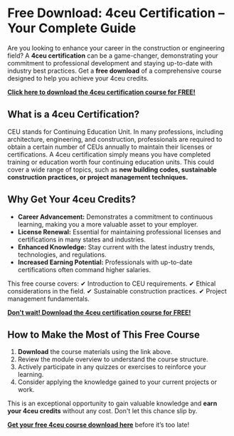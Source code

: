 # Free Download: 4ceu Certification – Your Complete Guide

Are you looking to enhance your career in the construction or engineering field? A **4ceu certification** can be a game-changer, demonstrating your commitment to professional development and staying up-to-date with industry best practices. Get a **free download** of a comprehensive course designed to help you achieve your 4ceu credits.

[**Click here to download the 4ceu certification course for FREE!**](https://udemywork.com/4ceu)

## What is a 4ceu Certification?

CEU stands for Continuing Education Unit. In many professions, including architecture, engineering, and construction, professionals are required to obtain a certain number of CEUs annually to maintain their licenses or certifications. A 4ceu certification simply means you have completed training or education worth four continuing education units. This could cover a wide range of topics, such as **new building codes, sustainable construction practices, or project management techniques.**

## Why Get Your 4ceu Credits?

*   **Career Advancement:** Demonstrates a commitment to continuous learning, making you a more valuable asset to your employer.
*   **License Renewal:** Essential for maintaining professional licenses and certifications in many states and industries.
*   **Enhanced Knowledge:** Stay current with the latest industry trends, technologies, and regulations.
*   **Increased Earning Potential:** Professionals with up-to-date certifications often command higher salaries.

This free course covers:
✔ Introduction to CEU requirements.
✔ Ethical considerations in the field.
✔ Sustainable construction practices.
✔ Project management fundamentals.

[**Don't wait! Download the 4ceu certification course for FREE!**](https://udemywork.com/4ceu)

## How to Make the Most of This Free Course

1.  **Download** the course materials using the link above.
2.  Review the module overview to understand the course structure.
3.  Actively participate in any quizzes or exercises to reinforce your learning.
4.  Consider applying the knowledge gained to your current projects or work.

This is an exceptional opportunity to gain valuable knowledge and **earn your 4ceu credits** without any cost. Don't let this chance slip by.

**[Get your free 4ceu course download here](https://udemywork.com/4ceu)** before it’s too late!
